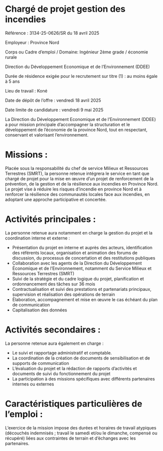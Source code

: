 # Chargé de projet gestion des incendies

Référence : 3134-25-0626/SR du 18 avril 2025

Employeur : Province Nord

Corps ou Cadre d’emploi / Domaine: Ingénieur 2ème grade / économie rurale

Direction du Développement Economique et de l’Environnement (DDEE)

Durée de résidence exigée pour le recrutement sur titre (1) : au moins égale à 5 ans

Lieu de travail : Koné

Date de dépôt de l’offre : vendredi 18 avril 2025

Date limite de candidature : vendredi 9 mai 2025

La Direction du Développement Economique et de l’Environnement (DDEE) a pour mission principale d’accompagner la structuration et le développement de l’économie de la province Nord, tout en respectant, conservant et valorisant l’environnement.

# Missions :

Placée sous la responsabilité du chef de service Milieux et Ressources Terrestres (SMRT), la personne retenue intégrera le service en tant que chargé de projet pour la mise en œuvre d’un projet de renforcement de la prévention, de la gestion et de la résilience aux incendies en Province Nord. Le projet vise à réduire les risques d’incendie en province Nord et à renforcer la résilience des communautés locales face aux incendies, en adoptant une approche participative et concertée.

# Activités principales :

La personne retenue aura notamment en charge la gestion du projet et la coordination interne et externe :

- Présentation du projet en interne et auprès des acteurs, identification des référents locaux, organisation et animation des forums de discussion, du processus de concertation et des restitutions publiques
- Collaboration avec les agents de la Direction du Développement Économique et de l’Environnement, notamment du Service Milieux et Ressources Terrestres (SMRT)
- Suivi de la stratégie et du cadre logique du projet, planification et ordonnancement des tâches sur 36 mois
- Contractualisation et suivi des prestations et partenariats principaux, supervision et réalisation des opérations de terrain
- Élaboration, accompagnement et mise en œuvre le cas échéant du plan de communication
- Capitalisation des données

# Activités secondaires :

La personne retenue aura également en charge :

- Le suivi et rapportage administratif et comptable.
- La coordination de la création de documents de sensibilisation et de supports de communication
- L’évaluation du projet et la rédaction de rapports d’activités et documents de suivi du fonctionnement du projet
- La participation à des missions spécifiques avec différents partenaires internes ou externes

# Caractéristiques particulières de l’emploi :

L’exercice de la mission impose des durées et horaires de travail atypiques (découchés indemnisés ; travail le samedi et/ou le dimanche, compensé ou récupéré) liées aux contraintes de terrain et d’échanges avec les partenaires.